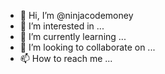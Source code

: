 - 👋 Hi, I’m @ninjacodemoney
- 👀 I’m interested in ...
- 🌱 I’m currently learning ...
- 💞️ I’m looking to collaborate on ...
- 📫 How to reach me ...

<!---
ninjacodemoney/ninjacodemoney is a ✨ special ✨ repository because its `README.md` (this file) appears on your GitHub profile.
You can click the Preview link to take a look at your changes.
--->
